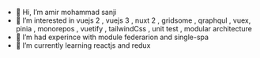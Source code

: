 - 👋 Hi, I’m amir mohammad sanji
- 👀 I’m interested in vuejs 2 , vuejs 3 , nuxt 2 , gridsome , qraphqul , vuex, pinia , monorepos , vuetify , tailwindCss , unit test , modular architecture
- 🌱 I’m had experince with module federarion and single-spa
- 🌱 I’m currently learning reactjs and redux
